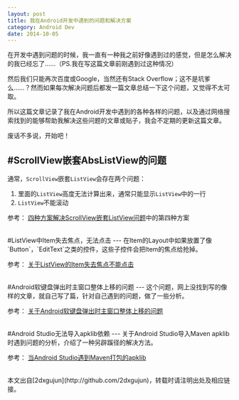 ```yaml
---
layout: post
title: 我在Android开发中遇到的问题和解决方案
category: Android Dev
date: 2014-10-05
---
```


在开发中遇到问题的时候，我一直有一种我之前好像遇到过的感觉，但是怎么解决的我已经忘了……（PS.我在写这篇文章前刚遇到过这种情况）

然后我们只能再次百度或Google，当然还有Stack Overflow；这不是坑爹么……？然而如果每次解决问题后都发一篇文章总结一下这个问题，又觉得不太可取。

所以这篇文章记录了我在Android开发中遇到的各种各样的问题，以及通过网络搜索找到的能够帮助我解决这些问题的文章或贴子，我会不定期的更新这篇文章。

废话不多说，开始吧！

#ScrollView嵌套AbsListView的问题
---
通常，`ScrollView`嵌套`ListView`会存在两个问题：

1. 里面的`ListView`高度无法计算出来，通常只能显示`ListView`中的一行
2. `ListView`不能滚动

参考：
[四种方案解决ScrollView嵌套ListView问题](http://www.apkbus.com/android-161576-1-1.html)中的第四种方案

<!-- more -->

<br/>
#ListView中Item失去焦点，无法点击
---
在Item的Layout中如果放置了像`Button`，`EditText`之类的控件，这些子控件会把Item的焦点给抢掉。

参考：
[关于ListView的Item失去焦点不能点击](http://blog.csdn.net/beijingshi1/article/details/10431589)

<br/>
#Android软键盘弹出时主窗口整体上移的问题
---
这个问题，网上没找到写的像样的文章，就自己写了篇，针对自己遇到的问题，做了一些分析。

参考：
[关于Android软键盘弹出时主窗口整体上移的问题](/post/2014/10/05/Android-Problem-and-Solution-Collection.html)

<br/>
#Android Studio无法导入apklib依赖
---
关于Android Studio导入Maven apklib时遇到问题的分析，介绍了一种另辟蹊径的解决方法。

参考：
[当Android Studio遇到Maven打包的apklib](/post/2014/11/03/Maven-APKLIB-with-Android-Studio.html)


<br/>
本文出自[2dxgujun](http://github.com/2dxgujun)，转载时请注明出处及相应链接。